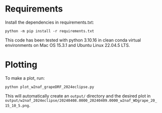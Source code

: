 # Requirements
Install the dependencies in requirements.txt:
```
python -m pip install -r requirements.txt
```

This code has been tested with python 3.10.16 in clean conda virtual environments on Mac OS 15.3.1 and Ubuntu Linux 22.04.5 LTS.

# Plotting
To make a plot, run:
```
python plot_w2naf_grapeDRF_2024eclipse.py
```

This will automatically create an `output/` directory and the desired plot in `output/w2naf_2024eclipse/20240408.0000_20240409.0000_w2naf_WDgrape_20_15_10_5.png`.